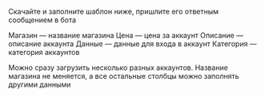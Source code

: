 Скачайте и заполните шаблон ниже, пришлите его ответным сообщением в бота

Магазин — название магазина
Цена — цена за аккаунт
Описание — описание аккаунта
Данные — данные для входа в аккаунт
Категория — категория аккаунтов

Можно сразу загрузить несколько разных аккаунтов. Название магазина не меняется, а все остальные столбцы можно заполнять другими данными
